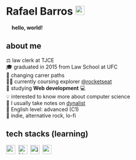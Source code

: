 # Rafael Barros <a href="https://www.linkedin.com/in/rafaelb-/" target="_blank"><img src="https://img.shields.io/badge/%20-0077B5?style=flat&logo=linkedin&logoColor=white" alt="LinkedIn Badge" height="25"></a>&nbsp;
<p><img src="https://media.giphy.com/media/hvRJCLFzcasrR4ia7z/giphy.gif" height="12px"><strong> hello, world!</strong></p>


## about me
⚖️ law clerk at TJCE
<br/>🎓 graduated in 2015 from Law School at UFC
<br/>🔭 changing carrer paths
<br/>👨‍🚀 currently coursing explorer <a href="https://github.com/Rocketseat" target="_blank">@rocketseat</a>
<br/>🌱 studying **Web development** 💻
<br/>💡 interested to know more about computer science
<br/>📔 I usually take notes on <a href="https://dynalist.io/" target="_blank">dynalist</a>
<br/>🦜 English level: advanced (C1)
<br/>🎵 indie, alternative rock, lo-fi

## tech stacks (learning)
<img src="https://img.shields.io/badge/Css3-05122A?style=flat&logo=css3" alt="css3 Badge" height="25">&nbsp;
<img src="https://img.shields.io/badge/Html5-05122A?style=flat&logo=html5" alt="html5 Badge" height="25">&nbsp;
<img src="https://img.shields.io/badge/Javascript-05122A?style=flat&logo=javascript" alt="javascript Badge" height="25">&nbsp;
<img src="https://img.shields.io/badge/Nodejs-05122A?style=flat&logo=node.js" alt="nodejs Badge" height="25">&nbsp;
